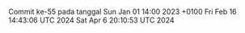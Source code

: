 Commit ke-55 pada tanggal Sun Jan 01 14:00 2023 +0100
Fri Feb 16 14:43:06 UTC 2024
Sat Apr  6 20:10:53 UTC 2024
